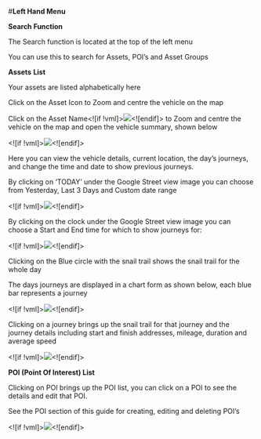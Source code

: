 #**Left Hand Menu**

**Search Function** 

The Search function is located at the top of the left menu


You can use this to search for Assets, POI’s and Asset Groups

**Assets** **List**

Your assets are listed alphabetically here

Click on the Asset Icon 
 to Zoom and centre the vehicle on the map


Click on the Asset Name<![if !vml]>![](file:////Users/anthonyrantell/Library/Group%20Containers/UBF8T346G9.Office/TemporaryItems/msohtmlclip/clip_image008.png)<![endif]> to Zoom and centre the vehicle on the map and open the vehicle summary, shown below

<![if !vml]>![](file:////Users/anthonyrantell/Library/Group%20Containers/UBF8T346G9.Office/TemporaryItems/msohtmlclip/clip_image010.png)<![endif]>

Here you can view the vehicle details, current location, the day’s journeys, and change the time and date to show previous journeys.

By clicking on ‘TODAY’ under the Google Street view image you can choose from Yesterday, Last 3 Days and Custom date range

<![if !vml]>![](file:////Users/anthonyrantell/Library/Group%20Containers/UBF8T346G9.Office/TemporaryItems/msohtmlclip/clip_image012.png)<![endif]>

By clicking on the clock under the Google Street view image you can choose a Start and End time for which to show journeys for:

<![if !vml]>![](file:////Users/anthonyrantell/Library/Group%20Containers/UBF8T346G9.Office/TemporaryItems/msohtmlclip/clip_image014.png)<![endif]>

Clicking on the Blue circle with the snail trail shows the snail trail for the whole day

The days journeys are displayed in a chart form as shown below, each blue bar represents a journey

<![if !vml]>![](file:////Users/anthonyrantell/Library/Group%20Containers/UBF8T346G9.Office/TemporaryItems/msohtmlclip/clip_image015.png)<![endif]>

Clicking on a journey brings up the snail trail for that journey and the journey details including start and finish addresses, mileage, duration and average speed

<![if !vml]>![](file:////Users/anthonyrantell/Library/Group%20Containers/UBF8T346G9.Office/TemporaryItems/msohtmlclip/clip_image017.png)<![endif]>

**POI (Point Of Interest) List**

Clicking on POI brings up the POI list, you can click on a POI to see the details and edit that POI.

See the POI section of this guide for creating, editing and deleting POI’s

<![if !vml]>![](file:////Users/anthonyrantell/Library/Group%20Containers/UBF8T346G9.Office/TemporaryItems/msohtmlclip/clip_image019.png)<![endif]>
<!--stackedit_data:
eyJoaXN0b3J5IjpbODQzMzYzNTkxXX0=
-->